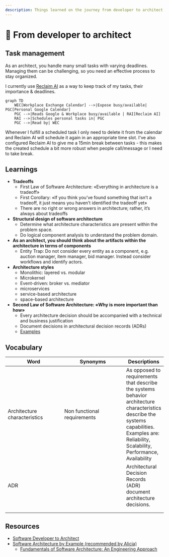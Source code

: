 ```yaml
---
description: Things learned on the journey from developer to architect.
---
```

# 🐘 From developer to architect

## Task management

As an architect, you handle many small tasks with varying deadlines. Managing them can be challenging, so you need an effective process to stay organized.

I currently use [Reclaim AI](https://reclaim.ai/) as a way to keep track of my tasks, their importance & deadlines.&#x20;

```mermaid
graph TD
    WEC[Workplace Exchange Calendar] -->|Expose busy/available| PGC[Personal Google Calendar]
    PGC -->|Reads Google & Workplace busy/available | RAI[Reclaim AI]
    RAI -->|Schedules personal tasks in| PGC
    PGC -->|Read by| WEC
```

Whenever I fulfill a scheduled task I only need to delete it from the calendar and Reclaim AI will schedule it again in an appropriate time slot. I've also configured Reclaim AI to give me a 15min break between tasks - this makes the created schedule a bit more robust when people call/message or I need to take break.



## Learnings

* **Tradeoffs**
  * First Law of Software Architecture: «Everything in architecture is a tradeoff»
  * First Corollary: «If you think you’ve found something that isn’t a tradeoff, it just means you haven’t identified the tradeoff yet»
  * There are no right or wrong answers in architecture; rather, it’s always about tradeoffs
* **Structural design of software architecture**
  * Determine what architecture characteristics are present within the problem space.&#x20;
  * Do logical component analysis to understand the problem domain.
* **As an architect, you should think about the artifacts within the architecture in terms of components**
  * Entity Trap: Do not consider every entity as a component, e.g. auction manager, item manager, bid manager. Instead consider workflows and identify actors.
* **Architecture styles**
  * Monolithic: layered vs. modular
  * Microkernel
  * Event-driven: broker vs. mediator
  * microservices
  * service-based architecture
  * space-based architecture
* **Second Law of Software Architecture: «Why is more important than how»**
  * Every architecture decision should be accompanied with a technical and business justification
  * Document decisions in architectural decision records (ADRs)
  * [Examples](https://github.com/joelparkerhenderson/architecture-decision-record?tab=readme-ov-file)

## Vocabulary

<table><thead><tr><th width="183">Word</th><th width="210">Synonyms</th><th>Descriptions</th></tr></thead><tbody><tr><td>Architecture characteristics</td><td>Non functional requirements</td><td>As opposed to requirements that describe the systems behavior architecture characteristics describe the systems capabilities. Examples are: Reliability, Scalability, Performance, Availability</td></tr><tr><td>ADR</td><td></td><td>Architectural Decision Records (ADR) document architecture decisions.</td></tr><tr><td></td><td></td><td></td></tr><tr><td></td><td></td><td></td></tr></tbody></table>

## Resources

* [Software Developer to Architect](https://www.developertoarchitect.com/)
* [Software Architecture by Example (recommended by Alicia)](https://learning.oreilly.com/live-events/software-architecture-by-example/0636920261797/0790145064900/)
  * [Fundamentals of Software Architecture: An Engineering Approach](https://learning.oreilly.com/videos/fundamentals-of-software/9781663728357/)